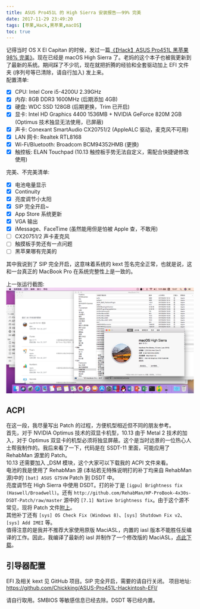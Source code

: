 ```yaml
---
title: ASUS Pro451L 的 High Sierra 安装报告——99% 完美
date: 2017-11-29 23:49:20
tags: [苹果,Hack,黑苹果,macOS]
toc: true
---
```

记得当时 OS X El Capitan 的时候，发过一篇[《【Hack】ASUS Pro451L 黑苹果 98% 完美》](https://imvictor.tech/posts/98-percent-perfection-of-ASUS-Pro451L/)。现在已经是 macOS High Sierra 了。老妈的这个本子也被我更新到了最新的系统。期间踩了不少坑，现在就把折腾的经验和全套驱动加上 EFI 文件夹 (序列号等已清除，请自行加入) 发上来。  
配置清单:
- [x] CPU: Intel Core i5-4200U 2.39GHz
- [x] 内存: 8GB DDR3 1600MHz (后期添加 4GB)
- [x] 硬盘: WDC SSD 128GB (后期更换，Trim 已开启)
- [x] 显卡: Intel HD Graphics 4400 1536MB + NVIDIA GeForce 820M 2GB (Optimus 技术独显无法使用，已屏蔽)
- [x] 声卡: Conexant SmartAudio CX20751/2 (AppleALC 驱动，麦克风不可用)
- [x] LAN 网卡: Realtek RTL8168
- [x] Wi-Fi/Bluetooth: Broadcom BCM94352HMB (更换)  
- [x] 触控板: ELAN Touchpad (10.13 触控板手势无法自定义，需配合快捷键修改使用)

完美、不完美清单:
- [x] 电池电量显示
- [x] Continuity
- [x] 亮度调节小太阳
- [x] SIP 完全开启~
- [x] App Store 系统更新
- [x] VGA 输出
- [x] iMessage、FaceTime (虽然能用但是怕被 Apple 查，不敢用)
- [ ] CX20751/2 声卡麦克风
- [ ] 触摸板手势还有一点问题
- [ ] 黑苹果哪有完美的 

其中我说到了 SIP 完全开启，这意味着系统的 kext 签名完全正常，也就是说，这和一台真正的 MacBook Pro 在系统完整性上是一致的。  


上一张运行截图:
![macOS High Sierra](https://raw.githubusercontent.com/Chickking-Website/SomeFile/master/201711/Hackintosh-Working-10.13.png)
## ACPI
在这一段，我尽量写出 Patch 的过程，方便机型相近但不同的朋友参考。   
首先，对于 NVIDIA Optimus 技术的双显卡机型，10.13 由于 Metal 2 技术的加入，对于 Optimus 双显卡的机型必须将独显屏蔽。这个是当时远景的一位热心人士帮我制作的。我后来看了一下，代码是在 SSDT-11 里面，可能应用了 RehabMan 源里的 Patch。   
10.13 还需要加入 \_DSM 模块，这个大家可以下载我的 ACPI 文件来看。   
电池的我是使用了 RehabMan 源 (本帖若无特殊说明打的补丁均来自 RehabMan 源)中的 `[bat] ASUS G75VW` Patch 到 DSDT 中。  
亮度调节在 High Sierra 中使用 DSDT。打的补丁是 `[igpu] Brightness fix (Haswell/Broadwell)`。还有 `http://github.com/RehabMan/HP-ProBook-4x30s-DSDT-Patch/raw/master` 源中的 `[7.1] Native brightness fix`。由于这个源不常见，现将 Patch 文件[附上](https://github.com/RehabMan/HP-ProBook-4x30s-DSDT-Patch/raw/2034caef887b1668a7c8fa653511cf60c164d6c6/patches/13_Brightness.txt)。  
其他补丁还有 `[sys] OS Check Fix (Windows 8)`、`[sys] Shutdown Fix v2`、`[sys] Add IMEI` 等。  
值得注意的是我并不推荐大家使用原版 MaciASL，内置的 iasl 版本不能胜任反编译的工作。因此，我编译了最新的 iasl 并制作了一个修改版的 MaciASL，[点此下载](https://raw.githubusercontent.com/Chickking-Website/SomeFile/master/201711/MaciASL.zip)。  
## 引导器配置
EFI 及相关 kext 见 GitHub 项目。SIP 完全开启，需要的请自行关闭。
项目地址: https://github.com/Chickking/ASUS-Pro451L-Hackintosh-EFI/

请自行取用。SMBIOS 等敏感信息已经去除。DSDT 等已经内置。


